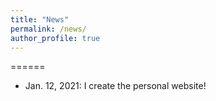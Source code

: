 ```yaml
---
title: "News"
permalink: /news/
author_profile: true
---
```

======
- Jan. 12, 2021: I create the personal website!
